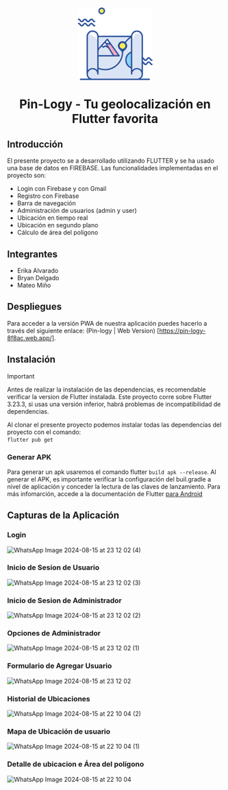 <p align="center">
  <img src="https://github.com/bryandelgado99/Pin-logy/blob/17bc5c21b949f4d0779d35dc47fc3b8e12de9824/assets/icon.png" width="175" align="center"/>
  <h1 align="center"> Pin-Logy - Tu geolocalización en Flutter favorita </h1>
</p>

## Introducción
El presente proyecto se a desarrollado utilizando FLUTTER y se ha usado una base de datos en FIREBASE. Las funcionalidades implementadas en el proyecto son:
- Login con Firebase y con Gmail
- Registro con Firebase
- Barra de navegación
- Administración de usuarios (admin y user)
- Ubicación en tiempo real
- Ubicación en segundo plano
- Cálculo de área del polígono

## Integrantes
- Erika Alvarado
- Bryan Delgado
- Mateo Miño

## Despliegues
Para acceder a la versión PWA de nuestra aplicación puedes hacerlo a través del siguiente enlace: (Pin-logy | Web Version)
[https://pin-logy-8f8ac.web.app/].

## Instalación
>[!IMPORTANT]
>Antes de realizar la instalación de las dependencias, es recomendable verificar la version de Flutter instalada.
>Este proyecto corre sobre Flutter 3.23.3, si usas una versión inferior, habrá problemas de incompatibilidad de dependencias.  

Al clonar el presente proyecto podemos instalar todas las dependencias del proyecto con el comando:  
``` flutter pub get ```

### Generar APK
Para generar un apk usaremos el comando flutter 
``` build apk --release ```. 
Al generar el APK, es importante verificar la configuración del buil.gradle a nivel de aplicación y conceder la lectura de las claves de lanzamiento. Para más infomarción, accede a la documentación de Flutter [para Android](https://docs.flutter.dev/deployment/android#signing-the-app)

## Capturas de la Aplicación
### Login

![WhatsApp Image 2024-08-15 at 23 12 02 (4)](https://github.com/user-attachments/assets/7f525f84-ee38-45f6-a84d-d002197117a6)

### Inicio de Sesion de Usuario

![WhatsApp Image 2024-08-15 at 23 12 02 (3)](https://github.com/user-attachments/assets/aed033f1-34d1-4dc6-8345-8b62a0a6c040)

### Inicio de Sesion de Administrador

![WhatsApp Image 2024-08-15 at 23 12 02 (2)](https://github.com/user-attachments/assets/a97b4693-c87d-48e5-bcce-bfcf67d80df2)

### Opciones de Administrador

![WhatsApp Image 2024-08-15 at 23 12 02 (1)](https://github.com/user-attachments/assets/dc62ba07-a9b4-4f6c-a182-01ac998476f3)

### Formulario de Agregar Usuario

![WhatsApp Image 2024-08-15 at 23 12 02](https://github.com/user-attachments/assets/035b0b90-23e6-42ff-8646-4ad43006744a)

### Historial de Ubicaciones

![WhatsApp Image 2024-08-15 at 22 10 04 (2)](https://github.com/user-attachments/assets/81f34781-cea0-4d33-a601-5f9b814d64a3)

### Mapa de Ubicación de usuario

![WhatsApp Image 2024-08-15 at 22 10 04 (1)](https://github.com/user-attachments/assets/e25abc74-c45f-4fb6-910a-cb5d9d7e0a0e)

### Detalle de ubicacion e Área del polígono

![WhatsApp Image 2024-08-15 at 22 10 04](https://github.com/user-attachments/assets/5eebd6cf-cd38-42ff-8c43-2382e6a6f9bd)



